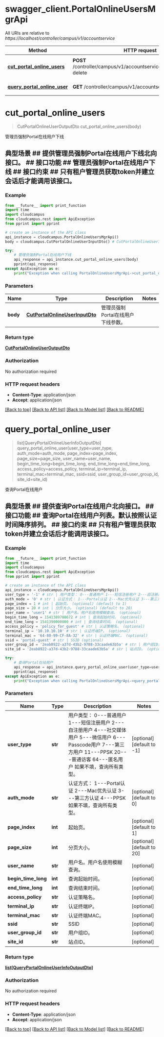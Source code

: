 # swagger_client.PortalOnlineUsersMgrApi

All URIs are relative to *https://localhost/controller/campus/v1/accountservice*

Method | HTTP request | Description
------------- | ------------- | -------------
[**cut_portal_online_users**](PortalOnlineUsersMgrApi.md#cut_portal_online_users) | **POST** /controller/campus/v1/accountservice/onlineusers/batch-delete | 管理员强制Portal在线用户下线
[**query_portal_online_user**](PortalOnlineUsersMgrApi.md#query_portal_online_user) | **GET** /controller/campus/v1/accountservice/onlineusers | 查询Portal在线用户


# **cut_portal_online_users**
> CutPortalOnlineUserOutputDto cut_portal_online_users(body)

管理员强制Portal在线用户下线

## 典型场景 ##  提供管理员强制Portal在线用户下线北向接口。 ## 接口功能 ##  管理员强制Portal在线用户下线 ## 接口约束 ##  只有租户管理员获取token并建立会话后才能调用该接口。 

### Example 
```python
from __future__ import print_function
import time
import cloudcampus
from cloudcampus.rest import ApiException
from pprint import pprint

# create an instance of the API class
api_instance = cloudcampus.PortalOnlineUsersMgrApi()
body = cloudcampus.CutPortalOnlineUserInputDto() # CutPortalOnlineUserInputDto | 管理员强制Portal在线用户下线参数。

try: 
    # 管理员强制Portal在线用户下线
    api_response = api_instance.cut_portal_online_users(body)
    pprint(api_response)
except ApiException as e:
    print("Exception when calling PortalOnlineUsersMgrApi->cut_portal_online_users: %s\n" % e)
```

### Parameters

Name | Type | Description  | Notes
------------- | ------------- | ------------- | -------------
 **body** | [**CutPortalOnlineUserInputDto**](CutPortalOnlineUserInputDto.md)| 管理员强制Portal在线用户下线参数。 | 

### Return type

[**CutPortalOnlineUserOutputDto**](CutPortalOnlineUserOutputDto.md)

### Authorization

No authorization required

### HTTP request headers

 - **Content-Type**: application/json
 - **Accept**: application/json

[[Back to top]](#) [[Back to API list]](../README.md#documentation-for-api-endpoints) [[Back to Model list]](../README.md#documentation-for-models) [[Back to README]](../README.md)

# **query_portal_online_user**
> list[QueryPortalOnlineUserInfoOutputDto] query_portal_online_user(user_type=user_type, auth_mode=auth_mode, page_index=page_index, page_size=page_size, user_name=user_name, begin_time_long=begin_time_long, end_time_long=end_time_long, access_policy=access_policy, terminal_ip=terminal_ip, terminal_mac=terminal_mac, ssid=ssid, user_group_id=user_group_id, site_id=site_id)

查询Portal在线用户

## 典型场景 ##  提供查询Portal在线用户北向接口。 ## 接口功能 ##  查询Portal在线用户列表。默认按照认证时间降序排列。 ## 接口约束 ##  只有租户管理员获取token并建立会话后才能调用该接口。 

### Example 
```python
from __future__ import print_function
import time
import cloudcampus
from cloudcampus.rest import ApiException
from pprint import pprint

# create an instance of the API class
api_instance = cloudcampus.PortalOnlineUsersMgrApi()
user_type = '-1' # str | 用户类型： 0---普通用户 1---短信注册用户 2---自注册用户 4---社交媒体用户 5---微信用户 6---Passcode用户 7---第三方用户 11---PPSK 20---普通访客 64---匿名用户 如果不填，查询所有类型。  (optional) (default to -1)
auth_mode = '0' # str | 认证方式： 1---Portal认证 2---Mac优先认证 3---第三方认证 4---PPSK 如果不填，查询所有类型。  (optional) (default to 0)
page_index = 1 # int | 起始页。 (optional) (default to 1)
page_size = 20 # int | 分页大小。 (optional) (default to 20)
user_name = 'user1' # str | 用户名。用户名使用模糊查询。 (optional)
begin_time_long = 1541389780672 # int | 查询起始时间。 (optional)
end_time_long = 1541390000000 # int | 查询结束时间。 (optional)
access_policy = 'policy_for_guest' # str | 认证策略名。 (optional)
terminal_ip = '10.10.10.10' # str | 认证终端IP。 (optional)
terminal_mac = '64-80-99-CF-8A-32' # str | 认证终端MAC。 (optional)
ssid = 'portal-guest' # str | SSID (optional)
user_group_id = '2eab8922-a37d-43b2-9788-33caade63b5a' # str | 用户组ID。 (optional)
site_id = '2eab8922-a37d-43b2-9788-33caade63b5a' # str | 站点ID。 (optional)

try: 
    # 查询Portal在线用户
    api_response = api_instance.query_portal_online_user(user_type=user_type, auth_mode=auth_mode, page_index=page_index, page_size=page_size, user_name=user_name, begin_time_long=begin_time_long, end_time_long=end_time_long, access_policy=access_policy, terminal_ip=terminal_ip, terminal_mac=terminal_mac, ssid=ssid, user_group_id=user_group_id, site_id=site_id)
    pprint(api_response)
except ApiException as e:
    print("Exception when calling PortalOnlineUsersMgrApi->query_portal_online_user: %s\n" % e)
```

### Parameters

Name | Type | Description  | Notes
------------- | ------------- | ------------- | -------------
 **user_type** | **str**| 用户类型： 0---普通用户 1---短信注册用户 2---自注册用户 4---社交媒体用户 5---微信用户 6---Passcode用户 7---第三方用户 11---PPSK 20---普通访客 64---匿名用户 如果不填，查询所有类型。  | [optional] [default to -1]
 **auth_mode** | **str**| 认证方式： 1---Portal认证 2---Mac优先认证 3---第三方认证 4---PPSK 如果不填，查询所有类型。  | [optional] [default to 0]
 **page_index** | **int**| 起始页。 | [optional] [default to 1]
 **page_size** | **int**| 分页大小。 | [optional] [default to 20]
 **user_name** | **str**| 用户名。用户名使用模糊查询。 | [optional] 
 **begin_time_long** | **int**| 查询起始时间。 | [optional] 
 **end_time_long** | **int**| 查询结束时间。 | [optional] 
 **access_policy** | **str**| 认证策略名。 | [optional] 
 **terminal_ip** | **str**| 认证终端IP。 | [optional] 
 **terminal_mac** | **str**| 认证终端MAC。 | [optional] 
 **ssid** | **str**| SSID | [optional] 
 **user_group_id** | **str**| 用户组ID。 | [optional] 
 **site_id** | **str**| 站点ID。 | [optional] 

### Return type

[**list[QueryPortalOnlineUserInfoOutputDto]**](QueryPortalOnlineUserInfoOutputDto.md)

### Authorization

No authorization required

### HTTP request headers

 - **Content-Type**: application/json
 - **Accept**: application/json

[[Back to top]](#) [[Back to API list]](../README.md#documentation-for-api-endpoints) [[Back to Model list]](../README.md#documentation-for-models) [[Back to README]](../README.md)

